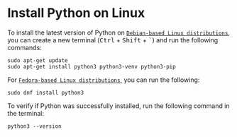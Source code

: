# Install Python on Linux

To install the latest version of Python on [`Debian-based Linux distributions`](https://www.debian.org/), you can create a new terminal (<kbd>Ctrl</kbd> + <kbd>Shift</kbd> + <kbd>`</kbd>) and run the following commands:


```
sudo apt-get update
sudo apt-get install python3 python3-venv python3-pip
```

For [`Fedora-based Linux distributions`](https://getfedora.org/), you can run the following:

```
sudo dnf install python3
```

To verify if Python was successfully installed, run the following command in the terminal:


```
python3 --version
```
